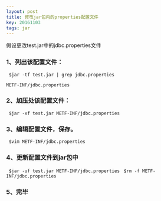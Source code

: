 ```yaml
---
layout: post
title: 修改jar包内的properties配置文件
key: 20161103
tags: jar
---
```


假设更改test.jar中的jdbc.properties文件

### 1、列出该配置文件：

` $jar -tf test.jar | grep jdbc.properties`

`METF-INF/jdbc.properties`

### 2、加压处该配置文件：
` $jar -xf test.jar METF-INF/jdbc.properties`

### 3、编辑配置文件，保存。
` $vim METF-INF/jdbc.properties`

### 4、更新配置文件到jar包中
` $jar -uf test.jar METF-INF/jdbc.properties`
` $rm -f METF-INF/jdbc.properties`

### 5、完毕
